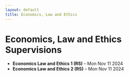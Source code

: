 ```yaml
---
layout: default
title: Economics, Law and Ethics
---
```


# Economics, Law and Ethics Supervisions

- **Economics Law and Ethics 1 (RS)** – Mon Nov 11 2024  
- **Economics Law and Ethics 2 (RS)** – Mon Nov 11 2024
